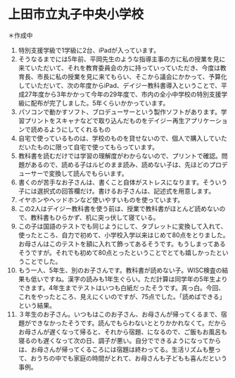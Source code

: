 # 上田市立丸子中央小学校
＊作成中

1. 特別支援学級で1学級に2台、iPadが入っています。
1. そうなるまでには5年前、平岡先生のような指導主事の方に私の授業を見に来ていただいて、それを教育委員会の方に持っていっていただき、今度は教育長、市長に私の授業を見に来てもらい、そこから議会にかかって、予算化していただいて、次の年度からiPad、デイジー教科書導入ということで、平成27年度から3年かかって今年の29年度で、市内の全小中学校の特別支援学級に配布が完了しました。5年くらいかかっています。
1. パソコンで動かすソフト、ブロデューサーという製作ソフトがあります。学習プリントをスキャナなどで取り込んだものをデイジー再生アプリケーションで読めるようにしてくれるもの
1. 自宅で使っているものは、学校のものを貸せないので、個人で購入していただいたものに限って自宅で使ってもらっています。
1. 教科書を読むだけでは学習の理解度がわからないので、プリントで確認。問題があるので、読める子はルビのまま読み、読めない子は、先ほどのプロデューサーで変換して読んでもらいます。
1. 書くのが苦手なお子さんは、書くこと自体がストレスになります。そういう子には選択式の回答欄だけ。書けるお子さんは、記述式を用意します。
1. イヤホンやヘッドホンなど使いやすいものを使っています。
1. この2人はデイジー教科書を使う前は、授業で教科書がほとんど読めないので、教科書もひらかず、机に突っ伏して寝ている。
1. この子は国語のテストでも同じようにして、タブレットに変換して入れて、使ったところ、自力で初めて、小学校入学以来はじめて80点をとりました。お母さんはこのテストを額に入れて飾ってあるそうです。もうしまってあるそうですが。それでも初めて80点とったということでとても嬉しかったということでした。
1. もう一人、5年生、別のお子さんです。教科書が読めない子。WISC検査の結果も低いですね。漢字の読みも1年生ぐらい。ただ計算は同学年の5年生よりできます。4年生までテストはいつも白紙だったそうです。真っ白。今回、これをやったところ、見えにくいのですが、75点でした。「読めばできる」という結果。
1. ３年生のお子さん。いつもはこのお子さん、お母さんが帰ってくるまで、宿題ができなかったそうです。読んでもらわないととりかかれなくて。だからお母さんが遅くなって帰ると、それから宿題、になるので、ご飯もお風呂も寝るのも遅くなって次の日、調子が悪い。自分でできるようになってからは、お母さんが帰ってくるころには宿題は終わってる。生活リズムも整って、おうちの中でも家庭の時間がとれて、お母さんも子どもも喜んだという事例。
